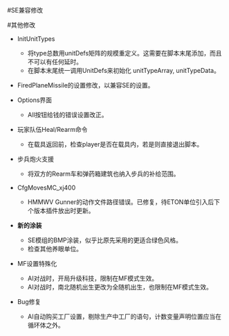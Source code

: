 #SE兼容修改



#其他修改
+ InitUnitTypes
	+ 将type总数用unitDefs矩阵的规模重定义。这需要在脚本末尾添加，而且不可以有任何延时。
	+ 在脚本末尾统一调用UnitDefs来初始化 unitTypeArray, unitTypeData。
+ FiredPlaneMissile的设置修改，以兼容SE的设置。  
+ Options界面
	+ All按钮给钱的错误设置改正。
+ 玩家队伍Heal/Rearm命令
	+ 在载具返回前，检查player是否在载具内，若是则直接退出脚本。
	
+ 步兵炮火支援
	+ 将双方的Rearm车和弹药箱建筑也纳入步兵的补给范围。
+ CfgMovesMC_xj400
	+ HMMWV Gunner的动作文件路径错误。已修复，待ETON单位引入后下个版本插件放出时更新。
+ **新的涂装**
	+ SE模组的BMP涂装，似乎比原先采用的更适合绿色风格。
	+ 检查其他养眼单位。

+ MF设置特殊化
	+ AI对战时，开局升级科技，限制在MF模式生效。
	+ AI对战时，南北随机出生更改为全随机出生，也限制在MF模式生效。
+ Bug修复
	+ AI自动购买工厂设置，剔除生产中工厂的语句，计数变量声明位置应当在循环体之外。